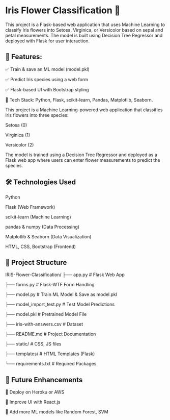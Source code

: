 # Iris Flower Classification 🌸

This project is a Flask-based web application that uses Machine Learning to classify Iris flowers into Setosa, Virginica, or Versicolor based on sepal and petal measurements. The model is built using Decision Tree Regressor and deployed with Flask for user interaction.

## 🚀 Features:
✅ Train & save an ML model (model.pkl)

✅ Predict Iris species using a web form

✅ Flask-based UI with Bootstrap styling

🔹 Tech Stack: Python, Flask, scikit-learn, Pandas, Matplotlib, Seaborn.

This project is a Machine Learning-powered web application that classifies Iris flowers into three species:

Setosa (0)

Virginica (1)

Versicolor (2)

The model is trained using a Decision Tree Regressor and deployed as a Flask web app where users can enter flower measurements to predict the species.

## 🛠️ Technologies Used

Python

Flask (Web Framework)

scikit-learn (Machine Learning)

pandas & numpy (Data Processing)

Matplotlib & Seaborn (Data Visualization)

HTML, CSS, Bootstrap (Frontend)

## 📂 Project Structure
IRIS-Flower-Classification/
├── app.py                 # Flask Web App

├── forms.py               # Flask-WTF Form Handling

├── model.py               # Train ML Model & Save as model.pkl

├── model_import_test.py   # Test Model Predictions

├── model.pkl              # Pretrained Model File

├── iris-with-answers.csv  # Dataset

├── README.md              # Project Documentation

├── static/                # CSS, JS files

├── templates/             # HTML Templates (Flask)

└── requirements.txt       # Required Packages

## 📌 Future Enhancements

🔹 Deploy on Heroku or AWS

🔹 Improve UI with React.js

🔹 Add more ML models like Random Forest, SVM
